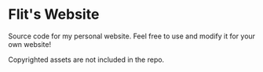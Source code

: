 # Flit's Website
Source code for my personal website. Feel free to use and modify it for your own website!

Copyrighted assets are not included in the repo.